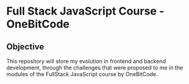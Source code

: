 #  Full Stack JavaScript Course - OneBitCode

## Objective

This repository will store my evolution in frontend and backend development, through the challenges that were proposed to me in the modules of the FullStack JavaScript course by OneBitCode.
